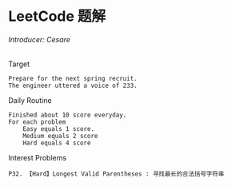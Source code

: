# LeetCode 题解
###### Introducer: Cesare
Target
    
    Prepare for the next spring recruit.
    The engineer uttered a voice of 233.

Daily Routine
    
    Finished about 10 score everyday.
    For each problem
        Easy equals 1 score.
        Medium equals 2 score
        Hard equals 4 score
        
Interest Problems
    
    P32. 【Hard】Longest Valid Parentheses : 寻找最长的合法括号字符串